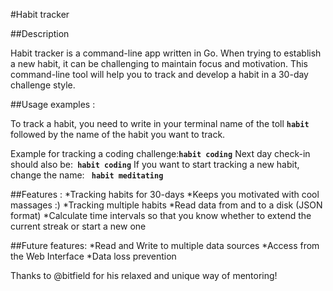 #Habit tracker



##Description

Habit tracker is a command-line app written in Go. When trying to establish a new habit, it can be challenging to maintain focus and motivation. This command-line tool will help you to track and develop a  habit in a 30-day challenge style.


##Usage  examples :

To track a habit, you need to write in your terminal name of the toll **`habit`** followed by the name of the habit you want to track.

Example for tracking a coding challenge:**`habit coding`**
Next day check-in should also be:**` habit coding`**
If you want to start tracking a new habit, change the name: **` habit meditating`**

##Features :
*Tracking habits for 30-days
*Keeps you motivated with cool massages :)
*Tracking multiple habits
*Read data from and to a disk  (JSON format)
*Calculate time intervals so that you know whether to extend the current streak or start a new one

##Future features:
*Read and Write to multiple data sources
*Access from the Web Interface
*Data loss prevention

Thanks to @bitfield for his relaxed and unique way of mentoring!

